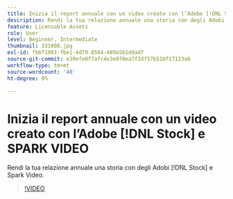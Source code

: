 ```yaml
---
title: Inizia il report annuale con un video creato con l’Adobe [!DNL Stock] e SPARK VIDEO
description: Rendi la tua relazione annuale una storia con degli Adobi [!DNL Stock] e SPARK VIDEO
feature: Licensable Assets
role: User
level: Beginner, Intermediate
thumbnail: 331808.jpg
exl-id: fb6f1901-fbe1-4d79-8584-489a5b1ddad7
source-git-commit: e39efe0f7afc4e3e970ea7f2df57b51bf17123a6
workflow-type: tm+mt
source-wordcount: '48'
ht-degree: 0%

---
```


# Inizia il report annuale con un video creato con l’Adobe [!DNL Stock] e SPARK VIDEO

Rendi la tua relazione annuale una storia con degli Adobi [!DNL Stock] e Spark Video.

>[!VIDEO](https://video.tv.adobe.com/v/331808?hidetitle=true)
